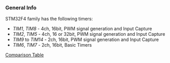 ### General Info ###
STM32F4 family has the following timers:  
+ *TIM1*, *TIM8* - 4ch, 16bit, PWM signal generation and Input Capture
+ *TIM2*, *TIM5* - 4ch, 16 or 32bit, PWM signal generation and Input Capture
+ *TIM9* to *TIM14* - 2ch, 16bit, PWM signal generation and Input Capture
+ *TIM6*, *TIM7* - 2ch, 16bit, Basic Timers

[Comparison Table](http://www.farrellf.com/projects/hardware/2012-08-11_STM32F4_Basics:_Timers_\(Part_1\))
